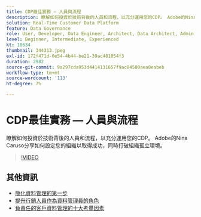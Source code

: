 ```yaml
---
title: CDP最佳實務 — 人員與流程
description: 瞭解如何投資於技術背後的人員和流程，以充分運用您的CDP。 Adobe的Nina Caruso分享如何設定您的組織…… （說明應該介於60到160個字元之間）
solution: Real-Time Customer Data Platform
feature: Data Governance
role: User, Developer, Data Engineer, Architect, Data Architect, Admin, Leader
level: Beginner, Intermediate, Experienced
kt: 10634
thumbnail: 344313.jpeg
exl-id: 172f471d-0e54-4b44-be21-39ac481054f3
duration: 2982
source-git-commit: 9a297cda953d4414131657f9ac84580aea0eabeb
workflow-type: tm+mt
source-wordcount: '113'
ht-degree: 7%

---
```


# CDP最佳實務 — 人員與流程

瞭解如何投資於技術背後的人員和流程，以充分運用您的CDP。 Adobe的Nina Caruso分享如何設定您的組織以取得成功，同時打破組織孤立環境。

>[!VIDEO](https://video.tv.adobe.com/v/344313/?quality=12&learn=on)

## 其他資訊

* [簡化資料管理的第一步](first-mile.md)
* [提升行銷人員作為資料管理員的角色](https://experienceleague.adobe.com/docs/platform-learn/tutorials/privacy/elevating-the-marketers-role-as-a-data-steward.html)
* [負責任的客戶資料管理的十大考量因素](https://experienceleague.adobe.com/docs/platform-learn/tutorials/privacy/ten-considerations-for-responsible-customer-data-management.html)
